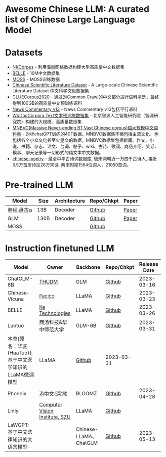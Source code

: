 # Awesome Chinese LLM: A curated list of Chinese Large Language Model

# Datasets

* [NKCorpus](https://gitee.com/lidongwen1997/nkunlp-preprocessing) - 利用海量网络数据构建大型高质量中文数据集
* [BELLE](https://github.com/LianjiaTech/BELLE/tree/main/data/10M) - 10M中文数据集
* [MOSS](https://github.com/OpenLMLab/MOSS#%E6%95%B0%E6%8D%AE) - MOSS训练数据
* [Chinese Scientific Literature Dataset](https://github.com/ydli-ai/CSL) - A Large-scale Chinese Scientific Literature Dataset 中文科学文献数据集
* [CLUECorpus2020](https://github.com/CLUEbenchmark/CLUECorpus2020/) - 通过对Common Crawl的中文部分进行语料清洗，最终得到100GB的高质量中文预训练语料
* [News Commentary v13](https://github.com/dbiir/UER-py/wiki/%E9%A2%84%E8%AE%AD%E7%BB%83%E6%95%B0%E6%8D%AE) - News Commentary v13包括平行语料
* [WuDaoCorpora Text文本预训练数据集](https://data.baai.ac.cn/details/WuDaoCorporaText) - 北京智源人工智能研究院（智源研究院）构建的大规模、高质量数据集
* [MNBVC(Massive Never-ending BT Vast Chinese corpus)超大规模中文语料集](https://github.com/esbatmop/MNBVC) - 对标chatGPT训练的40T数据。MNBVC数据集不但包括主流文化，也包括各个小众文化甚至火星文的数据。MNBVC数据集包括新闻、作文、小说、书籍、杂志、论文、台词、帖子、wiki、古诗、歌词、商品介绍、笑话、糗事、聊天记录等一切形式的纯文本中文数据。
* [chinese-poetry](https://github.com/chinese-poetry/chinese-poetry) - 最全中华古诗词数据库, 唐宋两朝近一万四千古诗人, 接近5.5万首唐诗加26万宋诗. 两宋时期1564位词人，21050首词。

# Pre-trained LLM

| Model | Size | Architecture | Repo/Chkpt | Paper | 
| ----- | ---- | ------------ | ----------- | ----- |
| 鹏程.盘古α | 13B | Decoder | [Github](https://github.com/huawei-noah/Pretrained-Language-Model) | [Paper](https://arxiv.org/pdf/2104.12369.pdf) |
| GLM | 130B | Decoder | [Github](https://github.com/THUDM/GLM-130B) | [Paper](https://arxiv.org/pdf/2210.02414.pdf) |
| MOSS | | | [Github](https://github.com/OpenLMLab/MOSS) |

# Instruction finetuned LLM
| Model | Owner | Backbone | Repo/Chkpt | Release Date | 
| ----- | ---- | ------------ | ----------- | ----- |
| ChatGLM-6B| [THUDM](https://github.com/THUDM) | GLM | [Github](https://github.com/THUDM/ChatGLM-6B) | 2023-03-16 |
| Chinese-Vicuna | [Facico](https://github.com/Facico) | LLaMA | [Github](https://github.com/Facico/Chinese-Vicuna) | 2023-03-23 |
| BELLE | [Ke Technologies](https://github.com/LianjiaTech) | LLaMA | [Github](https://github.com/LianjiaTech/BELLE) | 2023-03-26 |
| Luotuo | 商汤科技&华中师范大学 | GLM-6B | [Github](https://github.com/LC1332/Luotuo-Chinese-LLM) | 2023-03-31|
| 本草[原名：华驼(HuaTuo)]: 基于中文医学知识的LLaMA微调模型 | LLaMA | [Github](https://github.com/SCIR-HI/Huatuo-Llama-Med-Chinese) | 2023-03-31 |
| Phoenix | 港中文(深圳) | BLOOMZ | [Github](https://github.com/FreedomIntelligence/LLMZoo) | 2023-04-28 |
| Linly | [Computer Vision Institute, SZU](https://github.com/CVI-SZU) | LLaMA | [Github](https://github.com/CVI-SZU/Linly) | |
| LaWGPT: 基于中文法律知识的大语言模型| | Chinese-LLaMA、ChatGLM|  [Github](https://github.com/pengxiao-song/LaWGPT) | 2023-05-13 |


